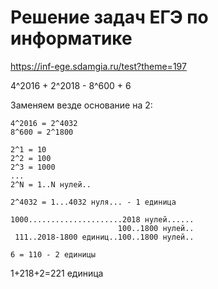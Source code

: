 Решение задач ЕГЭ по информатике
================================

https://inf-ege.sdamgia.ru/test?theme=197


4^2016 + 2^2018 - 8^600 + 6 

Заменяем везде основание на 2:
```
4^2016 = 2^4032
8^600 = 2^1800
```

```
2^1 = 10
2^2 = 100
2^3 = 1000
...
2^N = 1..N нулей..
```

```
2^4032 = 1...4032 нуля... - 1 единица
```

```
1000.....................2018 нулей......
                        100..1800 нулей..
 111..2018-1800 единиц..100..1800 нулей..     
```

```
6 = 110 - 2 единицы
```

1+218+2=221 единица